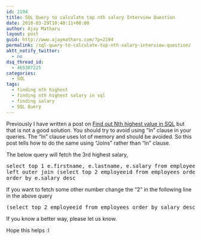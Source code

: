 ```yaml
---
id: 2194
title: SQL Query to calculate top nth salary Interview Question
date: 2010-03-29T10:40:11+00:00
author: Ajay Matharu
layout: post
guid: http://www.ajaymatharu.com/?p=2194
permalink: /sql-query-to-calculate-top-nth-salary-interview-question/
aktt_notify_twitter:
  - no
dsq_thread_id:
  - 465387225
categories:
  - SQL
tags:
  - finding nth highest
  - finding nth highest salary in sql
  - finding salary
  - SQL Query
---
```

Previously I have written a post on [Find out Nth highest value in SQL](../find-out-nth-highest-value-in-sql/ "How to find nth highest value in SQL") but that is not a good solution. You should try to avoid using &#8220;In&#8221; clause in your queries. The &#8220;In&#8221; clause uses lot of memory and should be avoided. So this post tells how to do the same using &#8220;Joins&#8221; rather than &#8220;In&#8221; clause.

The below query will fetch the 3rd highest salary,

<pre name="code" class="sql">select top 1 e.firstname, e.lastname, e.salary from employees e
left outer join (select top 2 employeeid from employees order by salary desc) b on e.employeeid=b.employeeid where b.employeeid is null
order by e.salary desc
</pre>



If you want to fetch some other number change the &#8220;2&#8221; in the following line in the above query

<pre name="code" class="sql">(select top 2 employeeid from employees order by salary desc) b
</pre>



If you know a better way, please let us know.
  
Hope this helps <img src="http://www.ajaymatharu.com/wp-includes/images/smilies/simple-smile.png" alt=":)" class="wp-smiley" style="height: 1em; max-height: 1em;" />